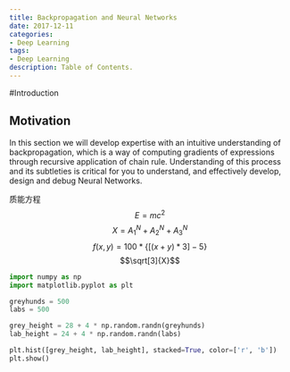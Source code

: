 ```yaml
---
title: Backpropagation and Neural Networks
date: 2017-12-11
categories:
- Deep Learning
tags: 
- Deep Learning
description: Table of Contents.
---
```


#Introduction
## Motivation
In this section we will develop expertise with an intuitive understanding of backpropagation, which is a way of computing gradients of expressions through recursive application of chain rule. Understanding of this process and its subtleties is critical for you to understand, and effectively develop, design and debug Neural Networks.

质能方程$$E = mc^2$$
$$X = A_{1}^N + A_{2}^N + A_{3}^N$$
$$f(x, y) = 100 * \lbrace[(x + y) * 3] - 5\rbrace$$
$$\sqrt[3]{X}$$

```python
import numpy as np 
import matplotlib.pyplot as plt 

greyhunds = 500
labs = 500

grey_height = 28 + 4 * np.random.randn(greyhunds)
lab_height = 24 + 4 * np.random.randn(labs)

plt.hist([grey_height, lab_height], stacked=True, color=['r', 'b'])
plt.show()
```

